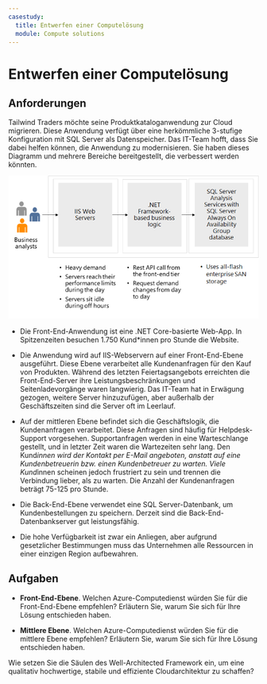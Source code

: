 ```yaml
---
casestudy:
  title: Entwerfen einer Computelösung
  module: Compute solutions
---
```


# Entwerfen einer Computelösung

## Anforderungen

Tailwind Traders möchte seine Produktkataloganwendung zur Cloud migrieren. Diese Anwendung verfügt über eine herkömmliche 3-stufige Konfiguration mit SQL Server als Datenspeicher. Das IT-Team hofft, dass Sie dabei helfen können, die Anwendung zu modernisieren. Sie haben dieses Diagramm und mehrere Bereiche bereitgestellt, die verbessert werden könnten. 

![Computearchitektur](media/compute.png)

* Die Front-End-Anwendung ist eine .NET Core-basierte Web-App. In Spitzenzeiten besuchen 1.750 Kund*innen pro Stunde die Website. 

* Die Anwendung wird auf IIS-Webservern auf einer Front-End-Ebene ausgeführt. Diese Ebene verarbeitet alle Kundenanfragen für den Kauf von Produkten. Während des letzten Feiertagsangebots erreichten die Front-End-Server ihre Leistungsbeschränkungen und Seitenladevorgänge waren langwierig. Das IT-Team hat in Erwägung gezogen, weitere Server hinzuzufügen, aber außerhalb der Geschäftszeiten sind die Server oft im Leerlauf.

* Auf der mittleren Ebene befindet sich die Geschäftslogik, die Kundenanfragen verarbeitet. Diese Anfragen sind häufig für Helpdesk-Support vorgesehen. Supportanfragen werden in eine Warteschlange gestellt, und in letzter Zeit waren die Wartezeiten sehr lang. Den Kund*innen wird der Kontakt per E-Mail angeboten, anstatt auf eine Kundenbetreuerin bzw. einen Kundenbetreuer zu warten. Viele Kund*innen scheinen jedoch frustriert zu sein und trennen die Verbindung lieber, als zu warten. Die Anzahl der Kundenanfragen beträgt 75-125 pro Stunde. 

* Die Back-End-Ebene verwendet eine SQL Server-Datenbank, um Kundenbestellungen zu speichern. Derzeit sind die Back-End-Datenbankserver gut leistungsfähig.

* Die hohe Verfügbarkeit ist zwar ein Anliegen, aber aufgrund gesetzlicher Bestimmungen muss das Unternehmen alle Ressourcen in einer einzigen Region aufbewahren.

## Aufgaben

* **Front-End-Ebene**. Welchen Azure-Computedienst würden Sie für die Front-End-Ebene empfehlen? Erläutern Sie, warum Sie sich für Ihre Lösung entschieden haben. 

* **Mittlere Ebene**. Welchen Azure-Computedienst würden Sie für die mittlere Ebene empfehlen? Erläutern Sie, warum Sie sich für Ihre Lösung entschieden haben. 

Wie setzen Sie die Säulen des Well-Architected Framework ein, um eine qualitativ hochwertige, stabile und effiziente Cloudarchitektur zu schaffen?
